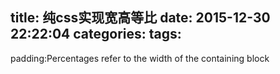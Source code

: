title: 纯css实现宽高等比
date: 2015-12-30 22:22:04
categories:
tags:
---

padding:Percentages refer to the width of the containing block